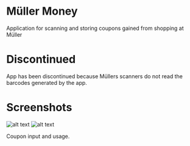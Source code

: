 # Müller Money
Application for scanning and storing coupons gained from shopping at Müller

# Discontinued
App has been discontinued because Müllers scanners do not read the barcodes generated by the app.

# Screenshots
![alt text](https://github.com/Fynov/Muller-Money/blob/master/screenshots/GenerateCoupon.png "Generate coupon") 
![alt text](https://github.com/Fynov/Muller-Money/blob/master/screenshots/UseCoupon.png "Use coupon")

Coupon input and usage.
